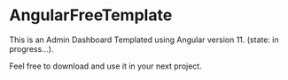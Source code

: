 # AngularFreeTemplate

This is an Admin Dashboard Templated using Angular version 11. (state: in progress...).

Feel free to download and use it in your next project.